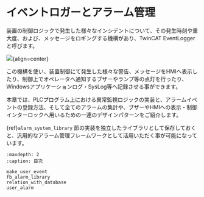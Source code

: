 # イベントロガーとアラーム管理

装置の制御ロジックで発生した様々なインシデントについて、その発生時刻や重大度、および、メッセージをロギングする機構があり、TwinCAT EventLoggerと呼びます。

![](https://infosys.beckhoff.com/content/1033/tc3_eventlogger/Images/png/4992463627__Web.png){align=center}

この機構を使い、装置制御にて発生した様々な警告、メッセージをHMIへ表示したり、制御上でオペレータへ通知するブザーやランプ等の点灯を行ったり、Windowsアプリケーションログ・SysLog等へ記録させる事ができます。

本章では、PLCプログラム上における異常監視ロジックの実装と、アラームイベントの登録方法、そして全てのアラームの集計や、ブザーやHMIへの表示・制御インターロックへ用いるための一連のデザインパターンをご紹介します。

{ref}`alarm_system_library` 節の実装を独立したライブラリとして保存しておくと、汎用的なアラーム管理フレームワークとして活用いただく事が可能になっています。

```{toctree}
:maxdepth: 2
:caption: 目次

make_user_event
fb_alarm_library
relation_with_database
user_alarm
```
